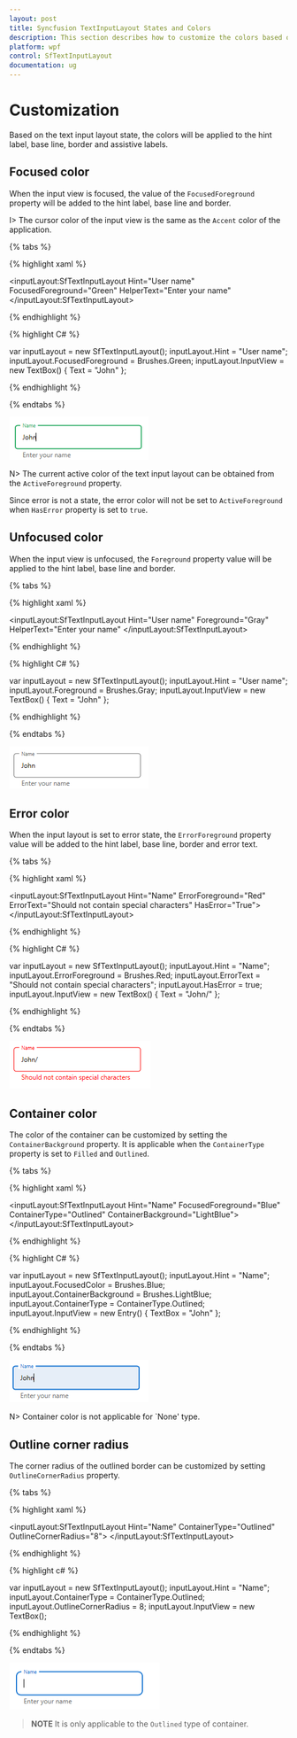 ```yaml
---
layout: post
title: Syncfusion TextInputLayout States and Colors
description: This section describes how to customize the colors based on its states in Syncfusion TextInputLayout control.
platform: wpf
control: SfTextInputLayout
documentation: ug
---
```


# Customization

Based on the text input layout state, the colors will be applied to the hint label, base line, border and assistive labels.

## Focused color

When the input view is focused, the value of the `FocusedForeground` property will be added to the hint label, base line and border.

I> The cursor color of the input view is the same as the `Accent` color of the  application.

{% tabs %} 

{% highlight xaml %} 

<inputLayout:SfTextInputLayout
    Hint="User name" 
    FocusedForeground="Green"
    HelperText="Enter your name"
 <TextBox Text="John" />
</inputLayout:SfTextInputLayout>  
 
{% endhighlight %}

{% highlight C# %} 

var inputLayout = new SfTextInputLayout();
inputLayout.Hint = "User name";
inputLayout.FocusedForeground = Brushes.Green;
inputLayout.InputView = new TextBox() { Text = "John" }; 

{% endhighlight %}

{% endtabs %}

![Focused color](Images/Focusedcolor.png)

N> The current active color of the text input layout can be obtained from the `ActiveForeground` property.

Since error is not a state, the error color will not be set to `ActiveForeground` when `HasError` property is set to `true`.

## Unfocused color

When the input view is unfocused, the `Foreground` property value will be applied to the hint label, base line and border.

{% tabs %} 

{% highlight xaml %} 

<inputLayout:SfTextInputLayout
    Hint="User name" 
    Foreground="Gray"
    HelperText="Enter your name"
 <TextBox Text="John" />
</inputLayout:SfTextInputLayout>  
 
{% endhighlight %}

{% highlight C# %} 

var inputLayout = new SfTextInputLayout();
inputLayout.Hint = "User name";
inputLayout.Foreground = Brushes.Gray;
inputLayout.InputView = new TextBox() { Text = "John" }; 

{% endhighlight %}

{% endtabs %}

![Unfocused color](Images/Unfocusedcolor.png)

## Error color

When the input layout is set to error state, the `ErrorForeground` property value will be added to the hint label, base line, border and error text.

{% tabs %} 

{% highlight xaml %} 

<inputLayout:SfTextInputLayout
    Hint="Name" 
    ErrorForeground="Red"
    ErrorText="Should not contain special characters"
    HasError="True">
    <TextBox Text="John/" />
</inputLayout:SfTextInputLayout>  
 
{% endhighlight %}

{% highlight C# %} 

var inputLayout = new SfTextInputLayout();
inputLayout.Hint = "Name";
inputLayout.ErrorForeground = Brushes.Red;
inputLayout.ErrorText = "Should not contain special characters";
inputLayout.HasError = true;
inputLayout.InputView = new TextBox() { Text = "John/" }; 

{% endhighlight %}

{% endtabs %}

![Error color](Images/Errorcolor.png)

## Container color
The color of the container can be customized by setting the `ContainerBackground` property. It is applicable when the `ContainerType` property is set to `Filled` and `Outlined`.

{% tabs %} 

{% highlight xaml %} 

<inputLayout:SfTextInputLayout
    Hint="Name" 
    FocusedForeground="Blue"
    ContainerType="Outlined"
    ContainerBackground="LightBlue">
    <TextBox Text="John" />
</inputLayout:SfTextInputLayout>  
 
{% endhighlight %}

{% highlight C# %} 

var inputLayout = new SfTextInputLayout();
inputLayout.Hint = "Name";
inputLayout.FocusedColor = Brushes.Blue;
inputLayout.ContainerBackground = Brushes.LightBlue;
inputLayout.ContainerType = ContainerType.Outlined;
inputLayout.InputView = new Entry() { TextBox = "John" }; 

{% endhighlight %}

{% endtabs %}

![Container color](Images/Containercolor.png)

N> Container color is not applicable for `None' type.

## Outline corner radius

The corner radius of the outlined border can be customized by setting `OutlineCornerRadius` property.

{% tabs %}

{% highlight xaml %}

<inputLayout:SfTextInputLayout
    Hint="Name" 
    ContainerType="Outlined"
    OutlineCornerRadius="8">
    <TextBox />
</inputLayout:SfTextInputLayout>  
			
{% endhighlight %}

{% highlight c# %}

var inputLayout = new SfTextInputLayout();
inputLayout.Hint = "Name";
inputLayout.ContainerType = ContainerType.Outlined;
inputLayout.OutlineCornerRadius = 8;
inputLayout.InputView = new TextBox(); 

{% endhighlight %}

{% endtabs %}

![Outline radius](Images/outlineradius.png)

>**NOTE**
It is only applicable to the `Outlined` type of container.
